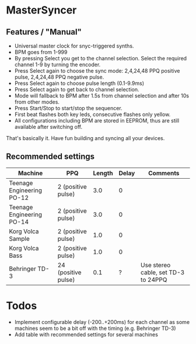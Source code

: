 # MasterSyncer
## Features / "Manual"
- Universal master clock for snyc-triggered synths.
- BPM goes from 1-999
- By pressing Select you get to the channel selection. Select the required channel 1-9 by turning the encoder.
- Press Select again to choose the sync mode: 2,4,24,48 PPQ positive pulse, 2,4,24,48 PPQ negative pulse.
- Press Select again to choose pulse length (0.1-9.9ms)
- Press Select again to get back to channel selection.
- Mode will fallback to BPM after 1.5s from channel selection and after 10s from other modes.
- Press Start/Stop to start/stop the sequencer.
- First beat flashes both key leds, consecutive flashes only yellow.
- All configurations including BPM are stored in EEPROM, thus are still available after switching off.

That's basically it.
Have fun building and syncing all your devices.

## Recommended settings
| Machine | PPQ | Length | Delay | Comments |
| -- | -- | -- | -- | -- |
| Teenage Engineering PO-12 | 2 (positive pulse) | 3.0 | 0 | |
| Teenage Engineering PO-14 | 2 (positive pulse) | 3.0 | 0 | |
| Korg Volca Sample | 2 (positive pulse) | 1.0 | 0 | |
| Korg Volca Bass | 2 (positive pulse) | 1.0 | 0 | |
| Behringer TD-3 | 24 (positive pulse) | 0.1 | ? | Use stereo cable, set TD-3 to 24PPQ |

# Todos
- Implement configurable delay (-200..+200ms) for each channel as some machines seem to be a bit off with the timing (e.g. Behringer TD-3)
- Add table with recommended settings for several machines
